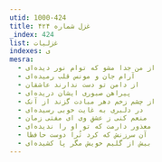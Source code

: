 ```yaml
---
utid: 1000-424
title: غزل شماره ۴۲۴
_index: 424
list: غزلیات
indexes: ی
mesra:
  - از من جدا مشو که توام نور دیده‌ای
  - آرام جان و مونس قلب رمیده‌ای
  - از دامن تو دست ندارند عاشقان
  - پیراهن صبوری ایشان دریده‌ای
  - از چشم زخم دهر مبادت گزند از آنک
  - در دلبری به غایت خوبی رسیده‌ای
  - منعم کنی ز عشقِ وی ای مفتی زمان
  - معذور دارمت که تو او را ندیده‌ای
  - آن سرزنش که کرد تُرا دوست حافظا
  - بیش از گلیم خویش مگر پا کشیده‌ای
---
```

